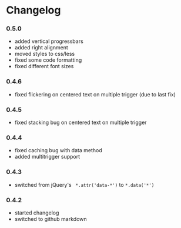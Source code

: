 # Changelog

### 0.5.0

  * added vertical progressbars
  * added right alignment
  * moved styles to css/less
  * fixed some code formatting
  * fixed different font sizes

### 0.4.6

  * fixed flickering on centered text on multiple trigger (due to last fix)

### 0.4.5

  * fixed stacking bug on centered text on multiple trigger

### 0.4.4

  * fixed caching bug with data method
  * added multitrigger support

### 0.4.3

  * switched from jQuery's ` *.attr('data-*')` to `*.data('*')`

### 0.4.2

  * started changelog
  * switched to github markdown
